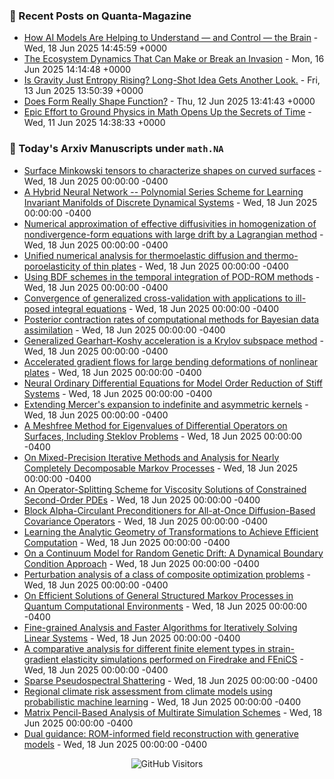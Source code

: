 ### 📝 Recent Posts on Quanta-Magazine
<!-- quanta starts -->
* <a href="https://www.quantamagazine.org/how-ai-models-are-helping-to-understand-and-control-the-brain-20250618/">How AI Models Are Helping to Understand — and Control — the Brain</a> - Wed, 18 Jun 2025 14:45:59 +0000
* <a href="https://www.quantamagazine.org/the-ecosystem-dynamics-that-can-make-or-break-an-invasion-20250616/">The Ecosystem Dynamics That Can Make or Break an Invasion</a> - Mon, 16 Jun 2025 14:14:48 +0000
* <a href="https://www.quantamagazine.org/is-gravity-just-entropy-rising-long-shot-idea-gets-another-look-20250613/">Is Gravity Just Entropy Rising? Long-Shot Idea Gets Another Look.</a> - Fri, 13 Jun 2025 13:50:39 +0000
* <a href="https://www.quantamagazine.org/does-form-really-shape-function-20250612/">Does Form Really Shape Function?</a> - Thu, 12 Jun 2025 13:41:43 +0000
* <a href="https://www.quantamagazine.org/epic-effort-to-ground-physics-in-math-opens-up-the-secrets-of-time-20250611/">Epic Effort to Ground Physics in Math Opens Up the Secrets of Time</a> - Wed, 11 Jun 2025 14:38:33 +0000
<!-- quanta ends -->


### 📝 Today's Arxiv Manuscripts under ``math.NA``
<!-- arxiv-math-na starts -->
* <a href="https://arxiv.org/abs/2506.13880">Surface Minkowski tensors to characterize shapes on curved surfaces</a> - Wed, 18 Jun 2025 00:00:00 -0400
* <a href="https://arxiv.org/abs/2506.13950">A Hybrid Neural Network -- Polynomial Series Scheme for Learning Invariant Manifolds of Discrete Dynamical Systems</a> - Wed, 18 Jun 2025 00:00:00 -0400
* <a href="https://arxiv.org/abs/2506.14073">Numerical approximation of effective diffusivities in homogenization of nondivergence-form equations with large drift by a Lagrangian method</a> - Wed, 18 Jun 2025 00:00:00 -0400
* <a href="https://arxiv.org/abs/2506.14455">Unified numerical analysis for thermoelastic diffusion and thermo-poroelasticity of thin plates</a> - Wed, 18 Jun 2025 00:00:00 -0400
* <a href="https://arxiv.org/abs/2506.14543">Using BDF schemes in the temporal integration of POD-ROM methods</a> - Wed, 18 Jun 2025 00:00:00 -0400
* <a href="https://arxiv.org/abs/2506.14558">Convergence of generalized cross-validation with applications to ill-posed integral equations</a> - Wed, 18 Jun 2025 00:00:00 -0400
* <a href="https://arxiv.org/abs/2506.14685">Posterior contraction rates of computational methods for Bayesian data assimilation</a> - Wed, 18 Jun 2025 00:00:00 -0400
* <a href="https://arxiv.org/abs/2311.18305">Generalized Gearhart-Koshy acceleration is a Krylov subspace method</a> - Wed, 18 Jun 2025 00:00:00 -0400
* <a href="https://arxiv.org/abs/2402.12152">Accelerated gradient flows for large bending deformations of nonlinear plates</a> - Wed, 18 Jun 2025 00:00:00 -0400
* <a href="https://arxiv.org/abs/2408.06073">Neural Ordinary Differential Equations for Model Order Reduction of Stiff Systems</a> - Wed, 18 Jun 2025 00:00:00 -0400
* <a href="https://arxiv.org/abs/2409.16453">Extending Mercer's expansion to indefinite and asymmetric kernels</a> - Wed, 18 Jun 2025 00:00:00 -0400
* <a href="https://arxiv.org/abs/2410.04336">A Meshfree Method for Eigenvalues of Differential Operators on Surfaces, Including Steklov Problems</a> - Wed, 18 Jun 2025 00:00:00 -0400
* <a href="https://arxiv.org/abs/2504.06378">On Mixed-Precision Iterative Methods and Analysis for Nearly Completely Decomposable Markov Processes</a> - Wed, 18 Jun 2025 00:00:00 -0400
* <a href="https://arxiv.org/abs/2505.20618">An Operator-Splitting Scheme for Viscosity Solutions of Constrained Second-Order PDEs</a> - Wed, 18 Jun 2025 00:00:00 -0400
* <a href="https://arxiv.org/abs/2506.03947">Block Alpha-Circulant Preconditioners for All-at-Once Diffusion-Based Covariance Operators</a> - Wed, 18 Jun 2025 00:00:00 -0400
* <a href="https://arxiv.org/abs/2506.11990">Learning the Analytic Geometry of Transformations to Achieve Efficient Computation</a> - Wed, 18 Jun 2025 00:00:00 -0400
* <a href="https://arxiv.org/abs/2309.09484">On a Continuum Model for Random Genetic Drift: A Dynamical Boundary Condition Approach</a> - Wed, 18 Jun 2025 00:00:00 -0400
* <a href="https://arxiv.org/abs/2401.10728">Perturbation analysis of a class of composite optimization problems</a> - Wed, 18 Jun 2025 00:00:00 -0400
* <a href="https://arxiv.org/abs/2404.17959">On Efficient Solutions of General Structured Markov Processes in Quantum Computational Environments</a> - Wed, 18 Jun 2025 00:00:00 -0400
* <a href="https://arxiv.org/abs/2405.05818">Fine-grained Analysis and Faster Algorithms for Iteratively Solving Linear Systems</a> - Wed, 18 Jun 2025 00:00:00 -0400
* <a href="https://arxiv.org/abs/2411.12043">A comparative analysis for different finite element types in strain-gradient elasticity simulations performed on Firedrake and FEniCS</a> - Wed, 18 Jun 2025 00:00:00 -0400
* <a href="https://arxiv.org/abs/2411.19926">Sparse Pseudospectral Shattering</a> - Wed, 18 Jun 2025 00:00:00 -0400
* <a href="https://arxiv.org/abs/2412.08079">Regional climate risk assessment from climate models using probabilistic machine learning</a> - Wed, 18 Jun 2025 00:00:00 -0400
* <a href="https://arxiv.org/abs/2503.18605">Matrix Pencil-Based Analysis of Multirate Simulation Schemes</a> - Wed, 18 Jun 2025 00:00:00 -0400
* <a href="https://arxiv.org/abs/2506.13369">Dual guidance: ROM-informed field reconstruction with generative models</a> - Wed, 18 Jun 2025 00:00:00 -0400
<!-- arxiv-math-na ends -->

<div align="center">
  
![GitHub Visitors](https://api.visitorbadge.io/api/visitors?path=https%3A%2F%2Fgithub.com%2Flowrank&label=profile%20views&labelColor=%231e1e2e&countColor=%23cba6f7)



</div>
